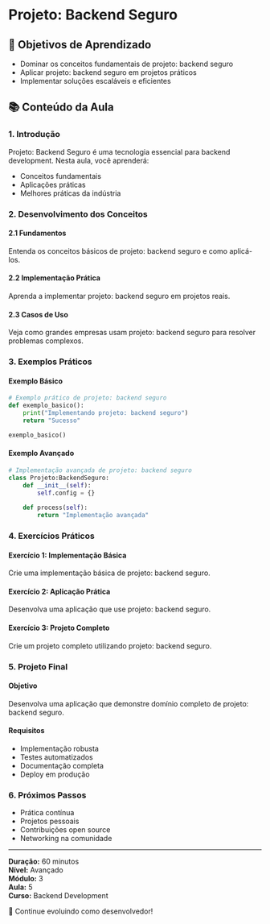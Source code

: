 # Projeto: Backend Seguro

## 🎯 Objetivos de Aprendizado
- Dominar os conceitos fundamentais de projeto: backend seguro
- Aplicar projeto: backend seguro em projetos práticos
- Implementar soluções escaláveis e eficientes

## 📚 Conteúdo da Aula

### 1. Introdução
Projeto: Backend Seguro é uma tecnologia essencial para backend development. Nesta aula, você aprenderá:

- Conceitos fundamentais
- Aplicações práticas
- Melhores práticas da indústria

### 2. Desenvolvimento dos Conceitos

#### 2.1 Fundamentos
Entenda os conceitos básicos de projeto: backend seguro e como aplicá-los.

#### 2.2 Implementação Prática
Aprenda a implementar projeto: backend seguro em projetos reais.

#### 2.3 Casos de Uso
Veja como grandes empresas usam projeto: backend seguro para resolver problemas complexos.

### 3. Exemplos Práticos

#### Exemplo Básico
```python
# Exemplo prático de projeto: backend seguro
def exemplo_basico():
    print("Implementando projeto: backend seguro")
    return "Sucesso"

exemplo_basico()
```

#### Exemplo Avançado
```python
# Implementação avançada de projeto: backend seguro
class Projeto:BackendSeguro:
    def __init__(self):
        self.config = {}
    
    def process(self):
        return "Implementação avançada"
```

### 4. Exercícios Práticos

#### Exercício 1: Implementação Básica
Crie uma implementação básica de projeto: backend seguro.

#### Exercício 2: Aplicação Prática
Desenvolva uma aplicação que use projeto: backend seguro.

#### Exercício 3: Projeto Completo
Crie um projeto completo utilizando projeto: backend seguro.

### 5. Projeto Final

#### Objetivo
Desenvolva uma aplicação que demonstre domínio completo de projeto: backend seguro.

#### Requisitos
- Implementação robusta
- Testes automatizados
- Documentação completa
- Deploy em produção

### 6. Próximos Passos

- Prática contínua
- Projetos pessoais
- Contribuições open source
- Networking na comunidade

---

**Duração:** 60 minutos  
**Nível:** Avançado  
**Módulo:** 3  
**Aula:** 5  
**Curso:** Backend Development

🎉 Continue evoluindo como desenvolvedor!
